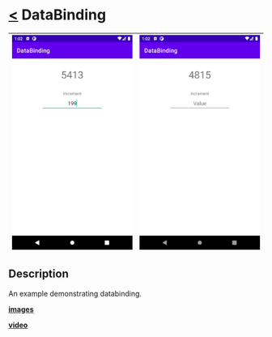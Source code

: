# [<](README.md) DataBinding
|  ![image](/Assets/DataBinding/appimg2.png) | ![image](/Assets/DataBinding/appimg1.png)
 | :------ | :-------- 

## Description

An example demonstrating databinding. 

**[images](/Assets/DataBinding/)**


**[video](/Assets/DataBinding/App.mp4?raw=true)**
